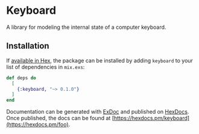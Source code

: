 # Keyboard

A library for modeling the internal state of a computer keyboard.

## Installation

If [available in Hex](https://hex.pm/docs/publish), the package can be installed
by adding `keyboard` to your list of dependencies in `mix.exs`:

```elixir
def deps do
  [
    {:keyboard, "~> 0.1.0"}
  ]
end
```

Documentation can be generated with [ExDoc](https://github.com/elixir-lang/ex_doc)
and published on [HexDocs](https://hexdocs.pm). Once published, the docs can
be found at [https://hexdocs.pm/keyboard](https://hexdocs.pm/foo).
